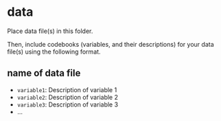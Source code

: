 # data

Place data file(s) in this folder.

Then, include codebooks (variables, and their descriptions) for your data file(s) using the following format.

## name of data file

-   `variable1`: Description of variable 1
-   `variable2`: Description of variable 2
-   `variable3`: Description of variable 3
-   ...
